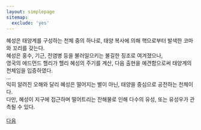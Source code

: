 ```yaml
---
layout: simplepage
sitemap:
  exclude: 'yes'
---
```


<p>
혜성은 태양계를 구성하는 천체 중의 하나로, 태양 복사에 의해 핵으로부터 발색한 코마와 꼬리를 갖는다.<br>
혜성은 홍수, 기근, 전염병 등을 불러일으키는 불길한 징조로 여겨졌으나, <br>
영국의 에드먼드 핼리가 핼리 혜성의 주기를 계산, 다음 출현을 예견함으로써 태양계의 천체임을 입증하였다. <br>
...<br>
익히 알려진 오해와 달리 혜성은 떨어지는 별이 아닌, 태양을 중심으로 공전하는 천체이다. <br>
다만, 혜성이 지구에 접근하며 떨어트리는 잔해물로 인해 다수의 유성, 또는 유성우가 관측될 수 있다. <br>
<br>
<a href="/labyrinth/fstotruth">다음</a>
</p>